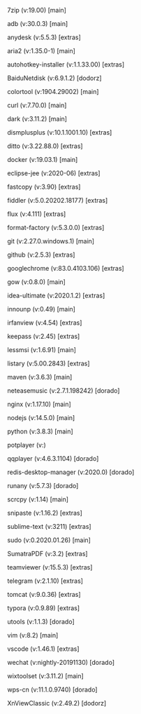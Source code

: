 7zip (v:19.00) [main]

adb (v:30.0.3) [main]

anydesk (v:5.5.3) [extras]

aria2 (v:1.35.0-1) [main]

autohotkey-installer (v:1.1.33.00) [extras]

BaiduNetdisk (v:6.9.1.2) [dodorz]

colortool (v:1904.29002) [main]

curl (v:7.70.0) [main]

dark (v:3.11.2) [main]

dismplusplus (v:10.1.1001.10) [extras]

ditto (v:3.22.88.0) [extras]

docker (v:19.03.1) [main]

eclipse-jee (v:2020-06) [extras]

fastcopy (v:3.90) [extras]

fiddler (v:5.0.20202.18177) [extras]

flux (v:4.111) [extras]

format-factory (v:5.3.0.0) [extras]

git (v:2.27.0.windows.1) [main]

github (v:2.5.3) [extras]

googlechrome (v:83.0.4103.106) [extras]

gow (v:0.8.0) [main]

idea-ultimate (v:2020.1.2) [extras]

innounp (v:0.49) [main]

irfanview (v:4.54) [extras]

keepass (v:2.45) [extras]

lessmsi (v:1.6.91) [main]

listary (v:5.00.2843) [extras]

maven (v:3.6.3) [main]

neteasemusic (v:2.7.1.198242) [dorado]

nginx (v:1.17.10) [main]

nodejs (v:14.5.0) [main]

python (v:3.8.3) [main]

potplayer (v:)

qqplayer (v:4.6.3.1104) [dorado]

redis-desktop-manager (v:2020.0) [dorado]

runany (v:5.7.3) [dorado]

scrcpy (v:1.14) [main]

snipaste (v:1.16.2) [extras]

sublime-text (v:3211) [extras]

sudo (v:0.2020.01.26) [main]

SumatraPDF (v:3.2) [extras]

teamviewer (v:15.5.3) [extras]

telegram (v:2.1.10) [extras]

tomcat (v:9.0.36) [extras]

typora (v:0.9.89) [extras]

utools (v:1.1.3) [dorado]

vim (v:8.2) [main]

vscode (v:1.46.1) [extras]

wechat (v:nightly-20191130) [dorado]

wixtoolset (v:3.11.2) [main]

wps-cn (v:11.1.0.9740) [dorado]

XnViewClassic (v:2.49.2) [dodorz]

